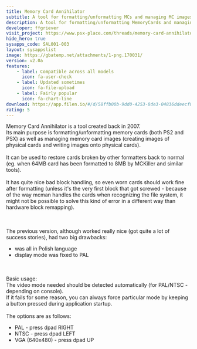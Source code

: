 ```yaml
---
title: Memory Card Annihilator
subtitle: A tool for formatting/unformatting MCs and managing MC images for PS2/PSX
description: A tool for formatting/unformatting MemoryCards and managing Memory Card images for PS2/PSX
developer: ffgriever
visit_project: https://www.psx-place.com/threads/memory-card-annihilator-v2-0a-a-new-version-after-more-than-11-years.36277/
hide_hero: true
sysapps_code: SAL001-003
layout: sysappslist
image: https://gbatemp.net/attachments/1-png.170031/
version: v2.0a
features:
    - label: Compatible across all models
      icon: fa-user-check
    - label: Updated sometimes
      icon: fa-file-upload
    - label: Fairly popular
      icon: fa-chart-line
download: https://app.filen.io/#/d/58ffb00b-9dd0-4253-8de3-04836ddeecf8#rr33kyWjJdwgpfwNH0ngBRhzJ5gXcAfW
rating: 5
---
```


Memory Card Annihilator is a tool created back in 2007.  
Its main purpose is formatting/unformatting memory cards (both PS2 and PSX)
as well as managing memory card images (creating images of physical
cards and writing images onto physical cards). <br><br>
It can be used to restore cards broken by other formatters back to normal
(eg. when 64MB card has been formatted to 8MB by MCKiller and similar tools). <br><br>
It has quite nice bad block handling, so even worn cards should
work fine after formatting (unless it's the very first block that
got screwed - because of the way mcman handles the cards when
recognizing the file system, it might not be possible to solve this kind of error
in a different way than hardware block remapping). <br><br><br>

The previous version, although worked really nice (got quite
a lot of success stories), had two big drawbacks:  
- was all in Polish language  
- display mode was fixed to PAL  
<br><br>

Basic usage:  
The video mode needed should be detected automatically
(for PAL/NTSC - depending on console).  
If it fails for some reason, you can always force particular mode
by keeping a button pressed during application startup. <br><br>
The options are as follows:
- PAL - press dpad RIGHT
- NTSC - press dpad LEFT
- VGA (640x480) - press dpad UP
